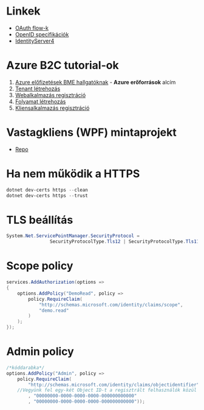 # Linkek

- [OAuth flow-k](https://medium.com/@darutk/diagrams-and-movies-of-all-the-oauth-2-0-flows-194f3c3ade85)
- [OpenID specifikációk](https://openid.net/developers/specs/)
- [IdentityServer4](https://identityserver4.readthedocs.io/en/latest/)

# Azure B2C tutorial-ok

1. [Azure előfizetések BME hallgatóknak](https://www.aut.bme.hu/Course/felho) - **Azure erőforrások** alcím
2. [Tenant létrehozás](https://docs.microsoft.com/en-us/azure/active-directory-b2c/tutorial-create-tenant)
3. [Webalkalmazás regisztráció](https://docs.microsoft.com/en-us/azure/active-directory-b2c/tutorial-register-applications)
4. [Folyamat létrehozás](https://docs.microsoft.com/en-us/azure/active-directory-b2c/tutorial-create-user-flows#create-a-sign-up-and-sign-in-user-flow)
5. [Kliensalkalmazás regisztráció](https://docs.microsoft.com/hu-hu/azure/active-directory-b2c/add-native-application)


# Vastagkliens (WPF) mintaprojekt
- [Repo](https://github.com/bmeaut/active-directory-b2c-dotnet-desktop/tree/msalv3)

# Ha nem működik a HTTPS
```powershell
dotnet dev-certs https --clean
dotnet dev-certs https --trust
```

# TLS beállítás
```csharp
System.Net.ServicePointManager.SecurityProtocol =
                SecurityProtocolType.Tls12 | SecurityProtocolType.Tls11 | SecurityProtocolType.Tls;
```

# Scope policy

```csharp
services.AddAuthorization(options =>
{
    options.AddPolicy("DemoRead", policy =>
        policy.RequireClaim(
            "http://schemas.microsoft.com/identity/claims/scope",
            "demo.read"
        )
    );
});
```

# Admin policy

```csharp
/*kóddarabka*/
options.AddPolicy("Admin", policy =>
    policy.RequireClaim(
        "http://schemas.microsoft.com/identity/claims/objectidentifier"
    //Vegyünk fel egy-két Object ID-t a regisztrált felhasználók közül
        , "00000000-0000-0000-0000-000000000000"
        , "00000000-0000-0000-0000-000000000000"));
```
